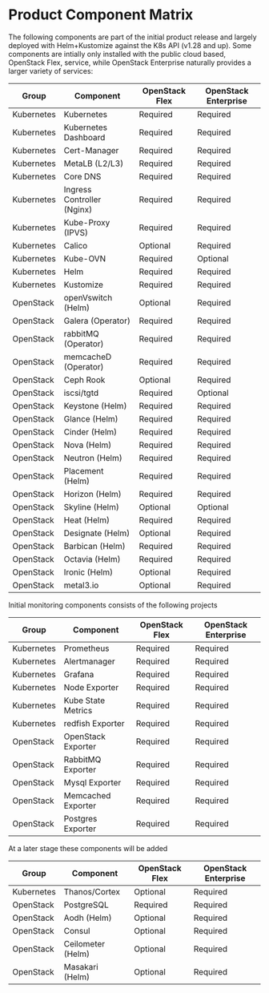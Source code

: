 # Product Component Matrix

The following components are part of the initial product release
and largely deployed with Helm+Kustomize against the K8s API (v1.28 and up).
Some components are intially only installed with the public cloud based,
OpenStack Flex, service, while OpenStack Enterprise naturally provides a larger
variety of services:

| Group      | Component            | OpenStack Flex | OpenStack Enterprise |
|------------|----------------------|----------------|----------------------|
| Kubernetes | Kubernetes           | Required       | Required             |
| Kubernetes | Kubernetes Dashboard | Required       | Required             |
| Kubernetes | Cert-Manager         | Required       | Required             |
| Kubernetes | MetaLB (L2/L3)       | Required       | Required             |
| Kubernetes | Core DNS             | Required       | Required             |
| Kubernetes | Ingress Controller (Nginx) | Required       | Required             |
| Kubernetes | Kube-Proxy (IPVS)    | Required       | Required             |
| Kubernetes | Calico               | Optional       | Required             |
| Kubernetes | Kube-OVN             | Required       | Optional             |
| Kubernetes | Helm                 | Required       | Required             |
| Kubernetes | Kustomize            | Required       | Required             |
| OpenStack  | openVswitch (Helm)   | Optional       | Required             |
| OpenStack  | Galera (Operator)    | Required       | Required             |
| OpenStack  | rabbitMQ (Operator)  | Required       | Required             |
| OpenStack  | memcacheD (Operator) | Required       | Required             |
| OpenStack  | Ceph Rook            | Optional       | Required             |
| OpenStack  | iscsi/tgtd           | Required       | Optional             |
| OpenStack  | Keystone (Helm)      | Required       | Required             |
| OpenStack  | Glance (Helm)        | Required       | Required             |
| OpenStack  | Cinder (Helm)        | Required       | Required             |
| OpenStack  | Nova (Helm)          | Required       | Required             |
| OpenStack  | Neutron (Helm)       | Required       | Required             |
| OpenStack  | Placement (Helm)     | Required       | Required             |
| OpenStack  | Horizon (Helm)       | Required       | Required             |
| OpenStack  | Skyline (Helm)       | Optional       | Optional             |
| OpenStack  | Heat (Helm)          | Required       | Required             |
| OpenStack  | Designate (Helm)     | Optional       | Required             |
| OpenStack  | Barbican (Helm)      | Required       | Required             |
| OpenStack  | Octavia (Helm)       | Required       | Required             |
| OpenStack  | Ironic (Helm)        | Optional       | Required             |
| OpenStack  | metal3.io            | Optional       | Required             |

Initial monitoring components consists of the following projects

| Group      | Component          | OpenStack Flex | OpenStack Enterprise |
|------------|--------------------|----------------|----------------------|
| Kubernetes | Prometheus         | Required       | Required             |
| Kubernetes | Alertmanager       | Required       | Required             |
| Kubernetes | Grafana            | Required       | Required             |
| Kubernetes | Node Exporter      | Required       | Required             |
| Kubernetes | Kube State Metrics | Required       | Required             |
| Kubernetes | redfish Exporter   | Required       | Required             |
| OpenStack  | OpenStack Exporter | Required       | Required             |
| OpenStack  | RabbitMQ Exporter  | Required       | Required             |
| OpenStack  | Mysql Exporter     | Required       | Required             |
| OpenStack  | Memcached Exporter | Required       | Required             |
| OpenStack  | Postgres Exporter  | Required       | Required             |

At a later stage these components will be added

| Group      | Component         | OpenStack Flex | OpenStack Enterprise |
|------------|-------------------|----------------|----------------------|
| Kubernetes | Thanos/Cortex     | Optional       | Required             |
| OpenStack  | PostgreSQL        | Required       | Required             |
| OpenStack  | Aodh (Helm)       | Optional       | Required             |
| OpenStack  | Consul            | Optional       | Required             |
| OpenStack  | Ceilometer (Helm) | Optional       | Required             |
| OpenStack  | Masakari (Helm)   | Optional       | Required             |
